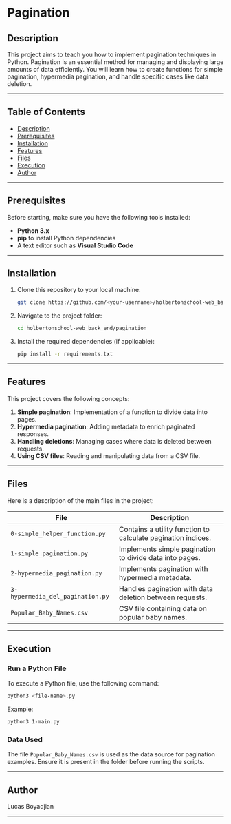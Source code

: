 # Pagination

## Description
This project aims to teach you how to implement pagination techniques in Python. Pagination is an essential method for managing and displaying large amounts of data efficiently. You will learn how to create functions for simple pagination, hypermedia pagination, and handle specific cases like data deletion.

---

## Table of Contents
- [Description](#description)
- [Prerequisites](#prerequisites)
- [Installation](#installation)
- [Features](#features)
- [Files](#files)
- [Execution](#execution)
- [Author](#author)

---

## Prerequisites
Before starting, make sure you have the following tools installed:
- **Python 3.x**
- **pip** to install Python dependencies
- A text editor such as **Visual Studio Code**

---

## Installation
1. Clone this repository to your local machine:
   ```bash
   git clone https://github.com/<your-username>/holbertonschool-web_back_end.git
   ```
2. Navigate to the project folder:
   ```bash
   cd holbertonschool-web_back_end/pagination
   ```
3. Install the required dependencies (if applicable):
   ```bash
   pip install -r requirements.txt
   ```

---

## Features
This project covers the following concepts:
1. **Simple pagination**: Implementation of a function to divide data into pages.
2. **Hypermedia pagination**: Adding metadata to enrich paginated responses.
3. **Handling deletions**: Managing cases where data is deleted between requests.
4. **Using CSV files**: Reading and manipulating data from a CSV file.

---

## Files
Here is a description of the main files in the project:

| File                              | Description                                                                 |
|-----------------------------------|-----------------------------------------------------------------------------|
| `0-simple_helper_function.py`     | Contains a utility function to calculate pagination indices.                |
| `1-simple_pagination.py`          | Implements simple pagination to divide data into pages.                     |
| `2-hypermedia_pagination.py`      | Implements pagination with hypermedia metadata.                             |
| `3-hypermedia_del_pagination.py`  | Handles pagination with data deletion between requests.                     |
| `Popular_Baby_Names.csv`          | CSV file containing data on popular baby names.                             |

---

## Execution
### **Run a Python File**
To execute a Python file, use the following command:
```bash
python3 <file-name>.py
```

Example:
```bash
python3 1-main.py
```

### **Data Used**
The file `Popular_Baby_Names.csv` is used as the data source for pagination examples. Ensure it is present in the folder before running the scripts.

---

## Author
Lucas Boyadjian

---
```